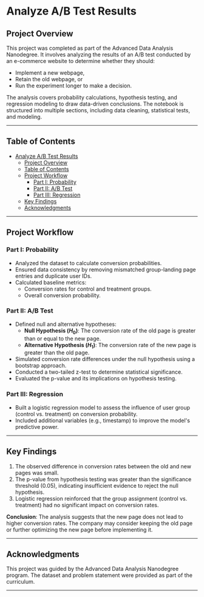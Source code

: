 

# Analyze A/B Test Results

## Project Overview

This project was completed as part of the Advanced Data Analysis Nanodegree. It involves analyzing the results of an A/B test conducted by an e-commerce website to determine whether they should:

- Implement a new webpage,
- Retain the old webpage, or
- Run the experiment longer to make a decision.

The analysis covers probability calculations, hypothesis testing, and regression modeling to draw data-driven conclusions. The notebook is structured into multiple sections, including data cleaning, statistical tests, and modeling.

---

## Table of Contents

- [Analyze A/B Test Results](#analyze-ab-test-results)
  - [Project Overview](#project-overview)
  - [Table of Contents](#table-of-contents)
  - [Project Workflow](#project-workflow)
    - [Part I: Probability](#part-i-probability)
    - [Part II: A/B Test](#part-ii-ab-test)
    - [Part III: Regression](#part-iii-regression)
  - [Key Findings](#key-findings)
  - [Acknowledgments](#acknowledgments)

---

## Project Workflow

### Part I: Probability

- Analyzed the dataset to calculate conversion probabilities.
- Ensured data consistency by removing mismatched group-landing page entries and duplicate user IDs.
- Calculated baseline metrics:
  - Conversion rates for control and treatment groups.
  - Overall conversion probability.

### Part II: A/B Test

- Defined null and alternative hypotheses:
  - **Null Hypothesis ($H_0$)**: The conversion rate of the old page is greater than or equal to the new page.
  - **Alternative Hypothesis ($H_1$)**: The conversion rate of the new page is greater than the old page.
- Simulated conversion rate differences under the null hypothesis using a bootstrap approach.
- Conducted a two-tailed z-test to determine statistical significance.
- Evaluated the p-value and its implications on hypothesis testing.

### Part III: Regression

- Built a logistic regression model to assess the influence of user group (control vs. treatment) on conversion probability.
- Included additional variables (e.g., timestamp) to improve the model's predictive power.

---

## Key Findings

1. The observed difference in conversion rates between the old and new pages was small.
2. The p-value from hypothesis testing was greater than the significance threshold (0.05), indicating insufficient evidence to reject the null hypothesis.
3. Logistic regression reinforced that the group assignment (control vs. treatment) had no significant impact on conversion rates.

**Conclusion**: The analysis suggests that the new page does not lead to higher conversion rates. The company may consider keeping the old page or further optimizing the new page before implementing it.

---


## Acknowledgments

This project was guided by the Advanced Data Analysis Nanodegree program. The dataset and problem statement were provided as part of the curriculum.

---
